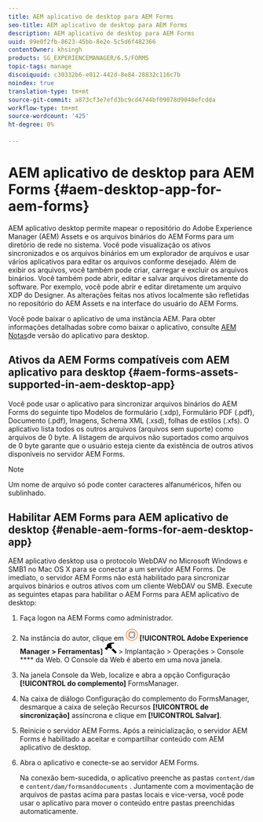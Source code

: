```yaml
---
title: AEM aplicativo de desktop para AEM Forms
seo-title: AEM aplicativo de desktop para AEM Forms
description: AEM aplicativo de desktop para AEM Forms
uuid: 99e0f2fb-8623-45bb-8e2e-5c5d6f482366
contentOwner: khsingh
products: SG_EXPERIENCEMANAGER/6.5/FORMS
topic-tags: manage
discoiquuid: c30332b6-e012-442d-8e84-28832c116c7b
noindex: true
translation-type: tm+mt
source-git-commit: a873cf3e7efd3bc9cd4744bf09078d9040efcdda
workflow-type: tm+mt
source-wordcount: '425'
ht-degree: 0%

---
```



# AEM aplicativo de desktop para AEM Forms {#aem-desktop-app-for-aem-forms}

AEM aplicativo desktop permite mapear o repositório do Adobe Experience Manager (AEM) Assets e os arquivos binários do AEM Forms para um diretório de rede no sistema. Você pode visualização os ativos sincronizados e os arquivos binários em um explorador de arquivos e usar vários aplicativos para editar os arquivos conforme desejado. Além de exibir os arquivos, você também pode criar, carregar e excluir os arquivos binários. Você também pode abrir, editar e salvar arquivos diretamente do software. Por exemplo, você pode abrir e editar diretamente um arquivo XDP do Designer. As alterações feitas nos ativos localmente são refletidas no repositório do AEM Assets e na interface do usuário do AEM Forms.

Você pode baixar o aplicativo de uma instância AEM. Para obter informações detalhadas sobre como baixar o aplicativo, consulte [AEM Notas](https://helpx.adobe.com/experience-manager/desktop-app/release-notes.html)de versão do aplicativo para desktop.

## Ativos da AEM Forms compatíveis com AEM aplicativo para desktop {#aem-forms-assets-supported-in-aem-desktop-app}

Você pode usar o aplicativo para sincronizar arquivos binários do AEM Forms do seguinte tipo Modelos de formulário (.xdp), Formulário PDF (.pdf), Documento (.pdf), Imagens, Schema XML (.xsd), folhas de estilos (.xfs). O aplicativo lista todos os outros arquivos (arquivos sem suporte) como arquivos de 0 byte. A listagem de arquivos não suportados como arquivos de 0 byte garante que o usuário esteja ciente da existência de outros ativos disponíveis no servidor AEM Forms.

>[!NOTE]
>
>Um nome de arquivo só pode conter caracteres alfanuméricos, hífen ou sublinhado.

## Habilitar AEM Forms para AEM aplicativo de desktop {#enable-aem-forms-for-aem-desktop-app}

AEM aplicativo desktop usa o protocolo WebDAV no Microsoft Windows e SMB1 no Mac OS X para se conectar a um servidor AEM Forms. De imediato, o servidor AEM Forms não está habilitado para sincronizar arquivos binários e outros ativos com um cliente WebDAV ou SMB. Execute as seguintes etapas para habilitar o AEM Forms para AEM aplicativo de desktop:

1. Faça logon na AEM Forms como administrador.
1. Na instância do autor, clique em ![adobeexperiencemanager](assets/adobeexperiencemanager.png) **[!UICONTROL Adobe Experience Manager > Ferramentas]** ![martelo](assets/hammer.png) > Implantação > Operações > Console **** da Web. O Console da Web é aberto em uma nova janela.
1. Na janela Console da Web, localize e abra a opção Configuração **[!UICONTROL do complemento]** FormsManager.
1. Na caixa de diálogo Configuração do complemento do FormsManager, desmarque a caixa de seleção Recursos **[!UICONTROL de sincronização]** assíncrona e clique em **[!UICONTROL Salvar]**.
1. Reinicie o servidor AEM Forms. Após a reinicialização, o servidor AEM Forms é habilitado a aceitar e compartilhar conteúdo com AEM aplicativo de desktop.
1. Abra o aplicativo e conecte-se ao servidor AEM Forms.

   Na conexão bem-sucedida, o aplicativo preenche as pastas `content/dam` e `content/dam/formsanddocuments` . Juntamente com a movimentação de arquivos de pastas acima para pastas locais e vice-versa, você pode usar o aplicativo para mover o conteúdo entre pastas preenchidas automaticamente.

